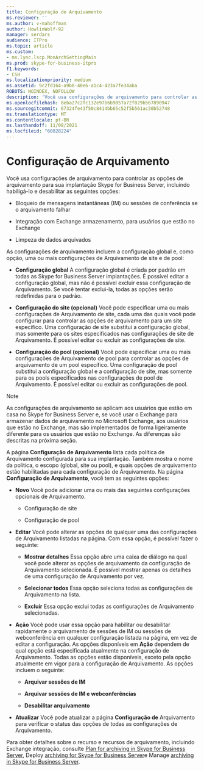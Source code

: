 ```yaml
---
title: Configuração de Arquivamento
ms.reviewer: ''
ms.author: v-mahoffman
author: HowlinWolf-92
manager: serdars
audience: ITPro
ms.topic: article
ms.custom:
- ms.lync.lscp.MonArchSettingMain
ms.prod: skype-for-business-itpro
f1.keywords:
- CSH
ms.localizationpriority: medium
ms.assetid: 9c2fd164-a9b8-40e6-a1c4-423a7fe34aba
ROBOTS: NOINDEX, NOFOLLOW
description: 'Você usa configurações de arquivamento para controlar as opções de arquivamento para sua implantação Skype for Business Server, incluindo habiligá-lo e desabilitar as seguintes opções:'
ms.openlocfilehash: 8eba27c2fc132e97b6b9857a72f029b567890947
ms.sourcegitcommit: 67324fe43f50c8414bb65c52f5b561ac30b52748
ms.translationtype: MT
ms.contentlocale: pt-BR
ms.lasthandoff: 11/08/2021
ms.locfileid: "60828224"
---
```

# <a name="archiving-configuration"></a>Configuração de Arquivamento
 
Você usa configurações de arquivamento para controlar as opções de arquivamento para sua implantação Skype for Business Server, incluindo habiligá-lo e desabilitar as seguintes opções:
  
- Bloqueio de mensagens instantâneas (IM) ou sessões de conferência se o arquivamento falhar
    
- Integração com Exchange armazenamento, para usuários que estão no Exchange
    
- Limpeza de dados arquivados
    
As configurações de arquivamento incluem a configuração global e, como opção, uma ou mais configurações de Arquivamento de site e de pool:
  
- **Configuração global** A configuração global é criada por padrão em todas as Skype for Business Server implantações. É possível editar a configuração global, mas não é possível excluir essa configuração de Arquivamento. Se você tentar exclui-la, todas as opções serão redefinidas para o padrão.
    
- **Configuração do site (opcional)** Você pode especificar uma ou mais configurações de Arquivamento de site, cada uma das quais você pode configurar para controlar as opções de arquivamento para um site específico. Uma configuração de site substitui a configuração global, mas somente para os sites especificados nas configurações de site de Arquivamento. É possível editar ou excluir as configurações de site.
    
- **Configuração do pool (opcional)** Você pode especificar uma ou mais configurações de Arquivamento de pool para controlar as opções de arquivamento de um pool específico. Uma configuração de pool substitui a configuração global e a configuração de site, mas somente para os pools especificados nas configurações de pool de Arquivamento. É possível editar ou excluir as configurações de pool.
    
> [!NOTE]
> As configurações de arquivamento se aplicam aos usuários que estão em casa no Skype for Business Server e, se você usar o Exchange para armazenar dados de arquivamento no Microsoft Exchange, aos usuários que estão no Exchange, mas são implementados de forma ligeiramente diferente para os usuários que estão no Exchange. As diferenças são descritas na próxima seção. 
  
A página **Configuração de Arquivamento** lista cada política de Arquivamento configurada para sua implantação. Também mostra o nome da política, o escopo (global, site ou pool), e quais opções de arquivamento estão habilitadas para cada configuração de Arquivamento. Na página **Configuração de Arquivamento**, você tem as seguintes opções:
- **Novo** Você pode adicionar uma ou mais das seguintes configurações opcionais de Arquivamento.
    
  - Configuração de site
    
  - Configuração de pool
    
- **Editar** Você pode alterar as opções de qualquer uma das configurações de Arquivamento listadas na página. Com essa opção, é possível fazer o seguinte:
    
  - **Mostrar detalhes** Essa opção abre uma caixa de diálogo na qual você pode alterar as opções de arquivamento da configuração de Arquivamento selecionada. É possível mostrar apenas os detalhes de uma configuração de Arquivamento por vez.
    
  - **Selecionar todos** Essa opção seleciona todas as configurações de Arquivamento na lista.
    
  - **Excluir** Essa opção exclui todas as configurações de Arquivamento selecionadas.
    
- **Ação** Você pode usar essa opção para habilitar ou desabilitar rapidamente o arquivamento de sessões de IM ou sessões de webconferência em qualquer configuração listada na página, em vez de editar a configuração. As opções disponíveis em **Ação** dependem de qual opção está especificada atualmente na configuração de Arquivamento. Todas as opções estão disponíveis, exceto pela opção atualmente em vigor para a configuração de Arquivamento. As opções incluem o seguinte:
    
  - **Arquivar sessões de IM**
    
  - **Arquivar sessões de IM e webconferências**
    
  - **Desabilitar arquivamento**
    
- **Atualizar** Você pode atualizar a página **Configuração de** Arquivamento para verificar o status das opções de todas as configurações de Arquivamento.
    
Para obter detalhes sobre o recurso e recursos de arquivamento, incluindo Exchange integração, consulte [Plan for archiving in Skype for Business Server](../../../plan-your-deployment/archiving/archiving.md), Deploy [archiving for Skype for Business Server](../../../deploy/deploy-archiving/deploy-archiving.md)e Manage [archiving in Skype for Business Server](../../../manage/archiving/archiving.md).

